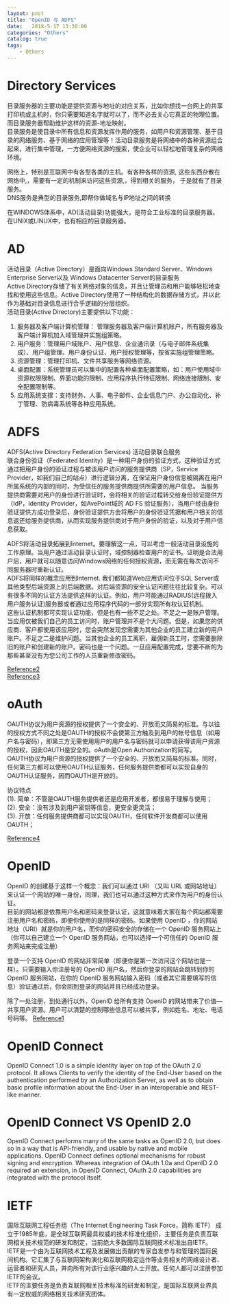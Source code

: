 ```yaml
---  
layout: post  
title: "OpenID 与 ADFS"  
date:   2018-5-17 13:30:00   
categories: "Others"  
catalog: true  
tags:   
    - Others  
---  
```

  


# Directory Services

目录服务器的主要功能是提供资源与地址的对应关系，比如你想找一台网上的共享打印机或主机时，你只需要知道名字就可以了，而不必去关心它真正的物理位置。而目录服务器帮助维护这样的资源-地址映射。  
目录服务是使目录中所有信息和资源发挥作用的服务，如用户和资源管理、基于目录的网络服务、基于网络的应用管理等！活动目录服务是将网络中的各种资源组合起来，进行集中管理，一方便网络资源的搜索，使企业可以轻松地管理复杂的网络环境。  

网络上，特别是互联网中有各型各类的主机。有各种各样的资源, 这些东西杂散在网络中,，需要有一定的机制来访问这些资源,，得到相关的服务， 于是就有了目录服务。  
DNS服务是典型的目录服务,即帮你做域名与IP地址之间的转换  
  
在WINDOWS体系中，AD(活动目录)功能强大，是符合工业标准的目录服务器。在UNIX或LINUX中，也有相应的目录服务器。   

# AD

活动目录（Active Directory）是面向Windows Standard Server、Windows Enterprise Server以及 Windows Datacenter Server的目录服务  
Active Directory存储了有关网络对象的信息，并且让管理员和用户能够轻松地查找和使用这些信息。Active Directory使用了一种结构化的数据存储方式，并以此作为基础对目录信息进行合乎逻辑的分层组织。  
活动目录(Active Directory)主要提供以下功能：  
1. 服务器及客户端计算机管理： 管理服务器及客户端计算机账户，所有服务器及客户端计算机加入域管理并实施组策略。  
2. 用户服务：管理用户域账户、用户信息、企业通讯录（与电子邮件系统集成）、用户组管理、用户身份认证、用户授权管理等，按省实施组管理策略。  
3. 资源管理：管理打印机、文件共享服务等网络资源。  
4. 桌面配置：系统管理员可以集中的配置各种桌面配置策略，如：用户使用域中资源权限限制、界面功能的限制、应用程序执行特征限制、网络连接限制、安全配置限制等。  
5. 应用系统支撑：支持财务、人事、电子邮件、企业信息门户、办公自动化、补丁管理、防病毒系统等各种应用系统。  


# ADFS

ADFS(Active Directory Federation Services) 活动目录联合服务  
联合身份验证（Federated Identity）是一种用户身份的验证方式，这种验证方式通过把用户身份的验证过程与被该用户访问的服务提供商（SP，Service Provider，如我们自己的站点）进行逻辑分离，在保证用户身份信息被隔离在用户所属系统的内部的同时，为受信任的服务提供商提供所需要的用户信息。
当服务提供商需要对用户的身份进行验证时，会将相关的验证过程转交给身份验证提供方（IdP，Identity Provider，如AvePoint域的 AD FS 验证服务），当用户经由身份验证提供方成功登录后，身份验证提供方会将用户的身份验证凭据和用户相关的信息返还给服务提供商，从而实现服务提供商对于用户身份的验证，以及对于用户信息获取。  
 
ADFS将活动目录拓展到Internet。要理解这一点，可以考虑一般活动目录设施的工作原理。当用户通过活动目录认证时，域控制器检查用户的证书。证明是合法用户后，用户就可以随意访问Windows网络的任何授权资源，而无需在每次访问不同服务器时重新认证。   
ADFS将同样的概念应用到Internet. 我们都知道Web应用访问位于SQL Server或其他类型后端资源上的后端数据。对后端资源的安全认证问题往往比较复杂。可以有很多不同的认证方法提供这样的认证。例如，用户可能通过RADIUS(远程拨入用户服务认证)服务器或者通过应用程序代码的一部分实现所有权认证机制。  
这些认证机制都可实现认证功能，但是也有一些不足之处。不足之一是账户管理。当应用仅被我们自己的员工访问时，账户管理并不是个大问题。但是，如果您的供应商、客户都使用该应用时，您会突然发现您需要为其他企业的员工建立新的用户账户。不足之二是维护问题。当其他企业的员工离职，雇佣新员工时，您需要删除旧的账户和创建新的账户。密码也是一个问题。一旦应用配置完成，您要不断的为那些甚至没有为您公司工作的人员重新修改密码。  


  
[Reference2](https://baike.baidu.com/item/ADFS/892989)  
[Reference3](https://blog.csdn.net/nista/article/details/49099921)


# oAuth   
OAUTH协议为用户资源的授权提供了一个安全的、开放而又简易的标准。与以往的授权方式不同之处是OAUTH的授权不会使第三方触及到用户的帐号信息（如用户名与密码），即第三方无需使用用户的用户名与密码就可以申请获得该用户资源的授权，因此OAUTH是安全的。oAuth是Open Authorization的简写。  
OAUTH协议为用户资源的授权提供了一个安全的、开放而又简易的标准。同时，任何第三方都可以使用OAUTH认证服务，任何服务提供商都可以实现自身的OAUTH认证服务，因而OAUTH是开放的。  

协议特点  
(1). 简单：不管是OAUTH服务提供者还是应用开发者，都很易于理解与使用；  
(2). 安全：没有涉及到用户密钥等信息，更安全更灵活；  
(3). 开放：任何服务提供商都可以实现OAUTH，任何软件开发商都可以使用OAUTH；  
  
[Reference4](https://baike.baidu.com/item/oAuth/7153134?fr=aladdin)  



# OpenID

OpenID 的创建基于这样一个概念：我们可以通过 URI （又叫 URL 或网站地址）来认证一个网站的唯一身份，同理，我们也可以通过这种方式来作为用户的身份认证。  
目前的网站都是依靠用户名和密码来登录认证，这就意味着大家在每个网站都需要注册用户名和密码，即便你使用的是同样的密码。如果使用 OpenID ，你的网站地址（URI）就是你的用户名，而你的密码安全的存储在一个 OpenID 服务网站上（你可以自己建立一个 OpenID 服务网站，也可以选择一个可信任的 OpenID 服务网站来完成注册）  

登录一个支持 OpenID 的网站非常简单（即便你是第一次访问这个网站也是一样）。只需要输入你注册号的 OpenID 用户名，然后你登录的网站会跳转到你的 OpenID 服务网站，在你的 OpenID 服务网站输入密码（或者其它需要填写的信息）验证通过后，你会回到登录的网站并且已经成功登录。  

除了一处注册，到处通行以外，OpenID 给所有支持 OpenID 的网站带来了价值—共享用户资源。用户可以清楚的控制哪些信息可以被共享，例如姓名、地址、电话号码等。
[Reference1](https://baike.baidu.com/item/OpenID/2267230?fr=aladdin)   

# OpenID Connect

OpenID Connect 1.0 is a simple identity layer on top of the OAuth 2.0 protocol. It allows Clients to verify the identity of the End-User based on the authentication performed by an Authorization Server, as well as to obtain basic profile information about the End-User in an interoperable and REST-like manner.  

# OpenID Connect VS OpenID 2.0

OpenID Connect performs many of the same tasks as OpenID 2.0, but does so in a way that is API-friendly, and usable by native and mobile applications. OpenID Connect defines optional mechanisms for robust signing and encryption. Whereas integration of OAuth 1.0a and OpenID 2.0 required an extension, in OpenID Connect, OAuth 2.0 capabilities are integrated with the protocol itself.   

# IETF  
国际互联网工程任务组（The Internet Engineering Task Force，简称 IETF） 成立于1985年底，是全球互联网最具权威的技术标准化组织，主要任务是负责互联网相关技术规范的研发和制定，当前绝大多数国际互联网技术标准出自IETF。  
IETF是一个由为互联网技术工程及发展做出贡献的专家自发参与和管理的国际民间机构。它汇集了与互联网架构演化和互联网稳定运作等业务相关的网络设计者、运营者和研究人员，并向所有对该行业感兴趣的人士开放。任何人都可以注册参加IETF的会议。  
IETF的主要任务是负责互联网相关技术标准的研发和制定，是国际互联网业界具有一定权威的网络相关技术研究团体。   
